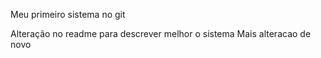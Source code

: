 Meu primeiro sistema no git

Alteração no readme para descrever melhor o sistema
Mais alteracao de novo